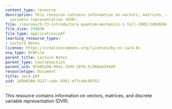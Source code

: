 ```yaml
---
content_type: resource
description: This resource contains information on vectors, matrices, and discrete
  variable representation (DVR).
file: /courses/5-73-introductory-quantum-mechanics-i-fall-2005/1d8d658d9127cadc9361ef7ca0c8b761_sec4.pdf
file_size: 234636
file_type: application/pdf
learning_resource_types:
- Lecture Notes
license: https://creativecommons.org/licenses/by-nc-sa/4.0/
ocw_type: OCWFile
parent_title: Lecture Notes
parent_type: CourseSection
parent_uid: 07e05a58-89a1-159d-207b-5c56bee24449
resourcetype: Document
title: sec4.pdf
uid: 1d8d658d-9127-cadc-9361-ef7ca0c8b761
---
```

This resource contains information on vectors, matrices, and discrete variable representation (DVR).